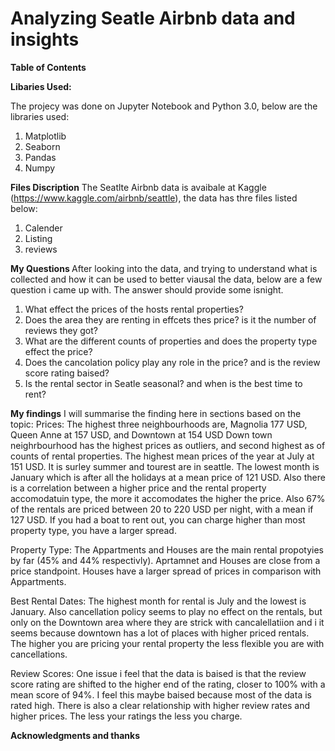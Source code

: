 # Analyzing Seatle Airbnb data and insights
<b>Table of Contents</b>







<b>Libaries Used:</b>

The projecy was done on Jupyter Notebook and Python 3.0, below are the libraries used:
1. Matplotlib
2. Seaborn
3. Pandas
4. Numpy

<b>Files Discription</b>
The Seatlte Airbnb data is avaibale at Kaggle (https://www.kaggle.com/airbnb/seattle),
the data has thre files listed below:

1. Calender
2. Listing
3. reviews


<b> My Questions </b>
After looking into the data, and trying to understand what is collected and how it can be used to better viausal the data,
below are a few question i came up with. The answer should provide some isnight.

1. What effect the prices of the hosts rental properties?
2. Does the area they are renting in effcets thes price? is it the number of reviews they got?
2. What are the different counts of properties and does the property type effect the price?
3. Does the cancolation policy play any role in the price? and is the review score rating baised?
4. Is the rental sector in Seatle seasonal? and when is the best time to rent?




<b>My findings</b>
I will summarise the finding here in sections based on the topic:
Prices:
The highest three neighbourhoods are, Magnolia 177 USD, Queen Anne at 157 USD, and Downtown at 154 USD
Down town neighrbourhood has the highest prices as outliers, and second highest as of counts of rental properties.
The highest mean prices of the year at July at 151 USD. It is surley summer and tourest are in seattle. The lowest month is January which is after all the holidays at a mean price of 121 USD.
Also there is a correlation between a higher price and the rental property accomodatuin type, the more it accomodates the higher the price. Also 67% of the rentals are priced between 20 to 220 USD per night, with a mean if 127 USD.
If you had a boat to rent out, you can charge higher than most property type, you have a larger spread.

Property Type:
The Appartments and Houses are the main rental propotyies by far (45% and 44% respectivly). Aprtamnet and Houses are close from a price standpoint. Houses have a larger spread of prices in comparison with Appartments. 

Best Rental Dates:
The highest month for rental is July and the lowest is January. Also cancellation policy seems to play no effect on the rentals, but only on the Downtown area where they are strick with cancalellatiion and i it seems because downtown has a lot of places with higher priced rentals. The higher you are pricing your rental property the less flexible you are with cancellations. 

Review Scores:
One issue i feel that the data is baised is that the review score rating are shifted to the higher end of the rating, closer to 100% with a mean score of 94%. I feel this maybe baised because most of the data is rated high. There is also a clear relationship with higher review rates and higher prices. The less your ratings the less you charge.










<b>Acknowledgments and thanks</b>
